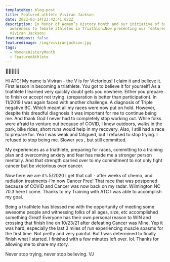 ```yaml
---
templateKey: blog-post
title: Featured athlete Viviran Jackson
date: 2022-03-14T23:42:41.022Z
description: In honor of Women’s History Month and our initiative of bringing
  awareness to female athletes in Triathlon…Now presenting our featured athlete,
  Viviran Jackson!
featuredpost: false
featuredimage: /img/viviranjackson.jpg
tags:
  - WomensHistoryMonth
  - FeaturedAthlete
---
```

🌟🌟🌟🌟🌟

Hi ATC! My name is Viviran - the V is for Victorious! I claim it and believe it. First lesson in becoming a triathlete. You got to believe it for yourself! As a triathlete I learned very quickly doubt gets you nowhere. Either you prepare to finish or accept not trying. (preparation is better than participation). In 11/2019 I was again faced with another challenge. A diagnosis of Triple negative BC. Which meant all my races were now put on hold. However, despite this dreadful diagnosis it was important for me to continue being me. And thank God I never had to completely stop working out. While folks were afraid to venture out because of COVID, I knew outdoors, walks in the park, bike rides, short runs would help in my recovery. Also, I still had a race to prepare for. Yea I was weak and fatigued, but I refused to stop trying. I refused to stop being me. Slower yes , but still committed.

My experiences as a triathlete, preparing for races, committing to a training plan and overcoming anxiety and fear has made me a stronger person mentally. And that strength carried over to my commitment to not only fight cancer but be victorious over cancer.

Now here we are it’s 5/2020 I get that call - after weeks of chemo, and radiation treatments-I’m now Cancer Free! That race that was postponed because of COVID and Cancer was now back on my radar. Wilmington NC 70.3 here I come. Thanks to my Training with ATC I was able to accomplish my goal.

Being a triathlete has blessed me with the opportunity of meeting some awesome people and witnessing folks of all ages, size, etc accomplished something Great! Everyone has their own personal reason to WIN and crossing that finish line on 10/23/21 after defeating Cancer was Mine. Yep it was hard, especially the last 3 miles of run experiencing muscle spasms for the first time. Not pretty and very painful. But I was determined to finally finish what I started. I finished with a few minutes left over. lol. Thanks for allowing me to share my story.

Never stop trying, never stop believing. VJ